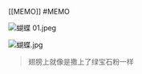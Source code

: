 [[MEMO]] #MEMO  

![蝴蝶 01.jpeg]( https://resource-17v.pages.dev/王靖宇喜欢的蝴蝶01.jpeg )


![蝴蝶.jpg]( https://resource-17v.pages.dev/王靖宇喜欢的蝴蝶02.jpg )

>翅膀上就像是撒上了绿宝石粉一样

